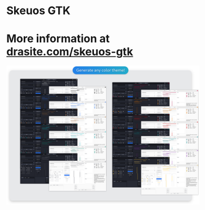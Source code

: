 Skeuos GTK
===

# More information at [drasite.com/skeuos-gtk](https://drasite.com/skeuos-gtk)

![Skeuos GTK theme colors preview](https://github.com/daniruiz/skeuos-gtk/raw/master/assets/colors-preview.png)

